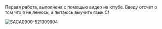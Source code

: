 Первая работа, выполнена с помощью видео на ютубе. Введу отсчет о том что я не ленюсь, а пытаюсь выучить язык C!

![SACA0900-521309604](https://github.com/user-attachments/assets/afdb01d4-2d29-4cab-947e-3c4afbb05842)
